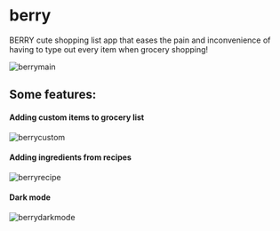 # berry
BERRY cute shopping list app that eases the pain and inconvenience of having to type out every item when grocery shopping!

![berrymain](https://user-images.githubusercontent.com/65865022/94359216-542b6c80-00d8-11eb-827f-799325400798.gif)


## Some features:
#### Adding custom items to grocery list
![berrycustom](https://user-images.githubusercontent.com/65865022/94359213-4e358b80-00d8-11eb-9e29-20f4113740b6.gif)

#### Adding ingredients from recipes
![berryrecipe](https://user-images.githubusercontent.com/65865022/94359302-d9168600-00d8-11eb-9bab-0860c47388b5.gif)

#### Dark mode
![berrydarkmode](https://user-images.githubusercontent.com/65865022/94359215-5261a900-00d8-11eb-87e1-0bb1fc66d3c1.gif)
